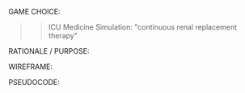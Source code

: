 

GAME CHOICE: 
>> ICU Medicine Simulation: "continuous renal replacement therapy"


 RATIONALE / PURPOSE:
>> 


WIREFRAME:




PSEUDOCODE:

